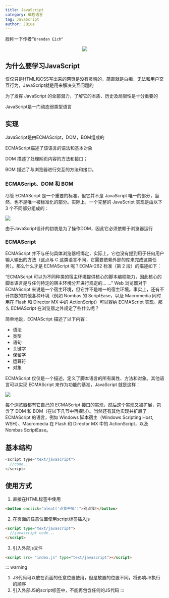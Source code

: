 ```yaml
---
title: JavaScript
category: 编程语言
tag: JavaScript
author: JQiue
---
```


膜拜一下作者`”Brendan Eich“`

<div align="center"><img src="https://gitee.com/jqiue/img_upload/raw/master/images/13073857_FIRG.jpg"></div>

## 为什么要学习JavaScript

仅仅只是HTML和CSS写出来的网页是没有灵魂的，简直就是白痴，无法和用户交互行为，JavaScript就是用来解决交互问题的

为了发挥 JavaScript 的全部潜力，了解它的本质、历史及局限性是十分重要的

JavaScript是一门动态弱类型语言

## 实现

JavaScript是由ECMAScript，DOM，BOM组成的

ECMAScript描述了该语言的语法和基本对象

DOM 描述了处理网页内容的方法和接口；

BOM 描述了与浏览器进行交互的方法和接口。

### ECMAScript、DOM 和 BOM

尽管 ECMAScript 是一个重要的标准，但它并不是 JavaScript 唯一的部分，当然，也不是唯一被标准化的部分。实际上，一个完整的 JavaScript 实现是由以下 3 个不同部分组成的：

![](https://www.w3school.com.cn/i/ct_js_JavaScript_ECMAScript_DOM_BOM.gif)

由于JavaScript设计的初衷是为了操作DOM，因此它必须依赖于浏览器运行

### ECMAScript

ECMAScript 并不与任何具体浏览器相绑定，实际上，它也没有提到用于任何用户输入输出的方法（这点与 C 这类语言不同，它需要依赖外部的库来完成这类任务）。那么什么才是 ECMAScript 呢？ECMA-262 标准（第 2 段）的描述如下：

“ECMAScript 可以为不同种类的宿主环境提供核心的脚本编程能力，因此核心的脚本语言是与任何特定的宿主环境分开进行规定的... ...”
Web 浏览器对于 ECMAScript 来说是一个宿主环境，但它并不是唯一的宿主环境。事实上，还有不计其数的其他各种环境（例如 Nombas 的 ScriptEase，以及 Macromedia 同时用在 Flash 和 Director MX 中的 ActionScript）可以容纳 ECMAScript 实现。那么 ECMAScript 在浏览器之外规定了些什么呢？

简单地说，ECMAScript 描述了以下内容：

+ 语法
+ 类型
+ 语句
+ 关键字
+ 保留字
+ 运算符
+ 对象

ECMAScript 仅仅是一个描述，定义了脚本语言的所有属性、方法和对象。其他语言可以实现 ECMAScript 来作为功能的基准，JavaScript 就是这样：

![](https://www.w3school.com.cn/i/ct_js_ECMAScript_JavaScript_ActionScript_ScriptEase.gif)

每个浏览器都有它自己的 ECMAScript 接口的实现，然后这个实现又被扩展，包含了 DOM 和 BOM（在以下几节中再探讨）。当然还有其他实现并扩展了 ECMAScript 的语言，例如 Windows 脚本宿主（Windows Scripting Host, WSH）、Macromedia 在 Flash 和 Director MX 中的 ActionScript，以及 Nombas ScriptEase。

## 基本结构

```javascript
<script type="text/javascript">
  //code...
</script>
```

## 使用方式

1. 直接在HTML标签中使用

```html
<button onclick="aleat('点我干嘛')">别点我!</button>
```

2. 在页面的任意位置使用script标签插入js

```html
<script type="text/javascript">
  //javascript code...
</script>
```

3. 引入外部js文件

```html
<script src= "index.js" type="text/javascript"></script>
```

::: warning
1. JS代码可以放在页面的任意位置使用，但是放置的位置不同，将影响JS执行的顺序
2. 引入外部JS的script标签中，不能再包含任何的JS代码
:::
